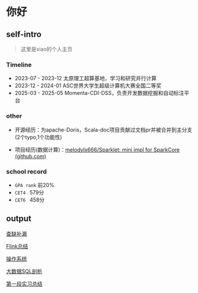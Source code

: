 # 你好

## self-intro

> 这里是xiao的个人主页

### Timeline

* 2023-07 - 2023-12 太原理工超算基地，学习和研究并行计算
* 2023-12 - 2024-01 ASC世界大学生超级计算机大赛全国二等奖
* 2025-03 - 2025-05 Momenta-CDI-DSS，负责开发数据挖掘和自动标注平台

### other

* 开源经历：为apache-Doris，Scala-doc项目贡献过文档pr并被合并到主分支(2个typo,1个功能性)

* 项目经历(数据计算)：[melodylx666/Sparklet: mini impl for SparkCore (github.com)](https://github.com/melodylx666/Sparklet)


### school record

* `GPA rank` 前20%
* `CET4 ` 579分
* `CET6 ` 458分

## output

[查缺补漏](./dataWarehouse/interview.md)

[Flink总结](./dataWarehouse/flink_learn.md)

[操作系统](./BaseSkill/store.md)

[大数据SQL剖析](./dataWarehouse/大数据SQL.md)

[第一段实习总结](./Project/first-intern-summary.md)
